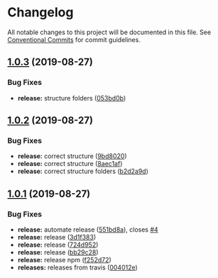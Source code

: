 # Changelog

All notable changes to this project will be documented in this file. See
[Conventional Commits](https://conventionalcommits.org) for commit guidelines.

## [1.0.3](https://github.com/kappys1/js-accordion/compare/v1.0.2...v1.0.3) (2019-08-27)


### Bug Fixes

* **release:** structure folders ([053bd0b](https://github.com/kappys1/js-accordion/commit/053bd0b))

## [1.0.2](https://github.com/kappys1/js-accordion/compare/v1.0.1...v1.0.2) (2019-08-27)


### Bug Fixes

* **release:** correct structure ([9bd8020](https://github.com/kappys1/js-accordion/commit/9bd8020))
* **release:** correct structure ([8aec1af](https://github.com/kappys1/js-accordion/commit/8aec1af))
* **release:** correct structure folders ([b2d2a9d](https://github.com/kappys1/js-accordion/commit/b2d2a9d))

## [1.0.1](https://github.com/kappys1/js-accordion/compare/v1.0.0...v1.0.1) (2019-08-27)


### Bug Fixes

* **release:** automate release ([551bd8a](https://github.com/kappys1/js-accordion/commit/551bd8a)), closes [#4](https://github.com/kappys1/js-accordion/issues/4)
* **release:** release ([3d1f383](https://github.com/kappys1/js-accordion/commit/3d1f383))
* **release:** release ([724d952](https://github.com/kappys1/js-accordion/commit/724d952))
* **release:** release ([bb29c28](https://github.com/kappys1/js-accordion/commit/bb29c28))
* **release:** release npm ([f252d72](https://github.com/kappys1/js-accordion/commit/f252d72))
* **releases:** releases from travis ([004012e](https://github.com/kappys1/js-accordion/commit/004012e))
